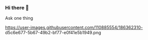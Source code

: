 ### Hi there 👋

<!--
**Oscar-Cortes/Oscar-Cortes** is a ✨ _special_ ✨ repository because its `README.md` (this file) appears on your GitHub profile.

Here are some ideas to get you started:

- 🔭 I’m currently working on ...
- 🌱 I’m currently learning ...
- 👯 I’m looking to collaborate on ...
- 🤔 I’m looking for help with ...
- 💬 Ask me about ...
- 📫 How to reach me: ...
- 😄 Pronouns: ...
- ⚡ Fun fact: ...
--> Ask one thing
https://user-images.githubusercontent.com/110885554/186362310-
d5c6e677-5b67-49b2-bf77-e0f41e5b1949.png
